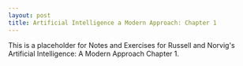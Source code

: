 ```yaml
---
layout: post
title: Artificial Intelligence a Modern Approach: Chapter 1
---
```


This is a placeholder for Notes and Exercises for Russell and Norvig's Artificial Intelligence: A Modern Approach Chapter 1.
